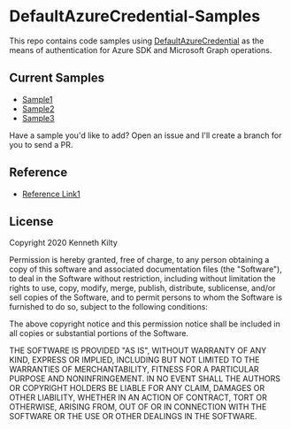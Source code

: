 # DefaultAzureCredential-Samples

This repo contains code samples using [DefaultAzureCredential](https://docs.microsoft.com/en-us/dotnet/api/azure.identity.defaultazurecredential?view=azure-dotnet) as the means of authentication for Azure SDK and Microsoft Graph operations.

## Current Samples

- [Sample1](https://github.com/kenkilty/sample1/tree/main)
- [Sample2](https://github.com/kenkilty/sample2/tree/main)
- [Sample3](https://github.com/kenkilty/sample3/tree/main)

Have a sample you'd like to add? Open an issue and I'll create a branch for you to send a PR.

## Reference

- [Reference Link1](https://bing.com/)

## License

Copyright 2020 Kenneth Kilty

Permission is hereby granted, free of charge, to any person obtaining a copy of this software and associated documentation files (the "Software"), to deal in the Software without restriction, including without limitation the rights to use, copy, modify, merge, publish, distribute, sublicense, and/or sell copies of the Software, and to permit persons to whom the Software is furnished to do so, subject to the following conditions:

The above copyright notice and this permission notice shall be included in all copies or substantial portions of the Software.

THE SOFTWARE IS PROVIDED "AS IS", WITHOUT WARRANTY OF ANY KIND, EXPRESS OR IMPLIED, INCLUDING BUT NOT LIMITED TO THE WARRANTIES OF MERCHANTABILITY, FITNESS FOR A PARTICULAR PURPOSE AND NONINFRINGEMENT. IN NO EVENT SHALL THE AUTHORS OR COPYRIGHT HOLDERS BE LIABLE FOR ANY CLAIM, DAMAGES OR OTHER LIABILITY, WHETHER IN AN ACTION OF CONTRACT, TORT OR OTHERWISE, ARISING FROM, OUT OF OR IN CONNECTION WITH THE SOFTWARE OR THE USE OR OTHER DEALINGS IN THE SOFTWARE.
